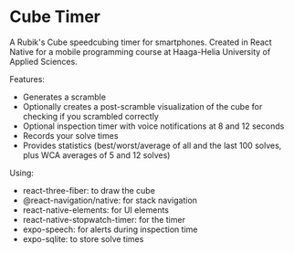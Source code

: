 # Cube Timer

A Rubik's Cube speedcubing timer for smartphones. Created in React Native for a mobile programming course at Haaga-Helia University of Applied Sciences.

Features:

- Generates a scramble
- Optionally creates a post-scramble visualization of the cube for checking if you scrambled correctly
- Optional inspection timer with voice notifications at 8 and 12 seconds
- Records your solve times
- Provides statistics (best/worst/average of all and the last 100 solves, plus WCA averages of 5 and 12 solves)

Using:

- react-three-fiber: to draw the cube
- @react-navigation/native: for stack navigation
- react-native-elements: for UI elements
- react-native-stopwatch-timer: for the timer
- expo-speech: for alerts during inspection time
- expo-sqlite: to store solve times